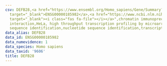 ```yaml
---
csv: DEFB28,<a href="https://www.ensembl.org/Homo_sapiens/Gene/Summary?db=core;g=ENSG00000185982"
  target="_blank">ENSG00000185982</a>,<a href="https://www.ncbi.nlm.nih.gov/pubmed/17216044"
  target="_blank"><i class="fas fa-file"></i></a>",chromatin immunoprecipitation assay,direct
  interaction,HeLa, high throughput transcription profiling by microarray,nucleotide
  sequence identification,nucleotide sequence identification,transcriptional regulation,
data_alias: DEFB28
data_id: ENSG00000185982
data_numevidence: 1
data_species: Homo sapiens
data_taxid: '9606'
title: DEFB28
---
```

